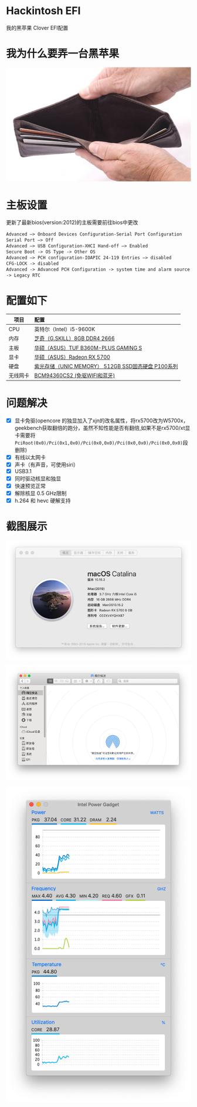 # Hackintosh EFI
我的黑苹果 Clover EFI配置

# 我为什么要弄一台黑苹果
![](screenshots/no_money.png)

# 主板设置
更新了最新bios(version:2012)的主板需要前往bios中更改
```
Advanced —> Onboard Devices Configuration-Serial Port Configuration Serial Port —> Off
Advanced —> USB Configuration-XHCI Hand-off —> Enabled
Secure Boot -> OS Type -> Other OS
Advanced —> PCH configuration-IOAPIC 24-119 Entries —> disabled
CFG-LOCK -> disabled
Advanced -> Advanced PCH Configuration -> system time and alarm source -> Legacy RTC
```

# 配置如下

| 项目        | 配置   |
| --------   | :-----  |
| CPU        | 英特尔（Intel）i5-9600K | 
| 内存        |   [芝奇（G.SKILL）8GB DDR4 2666](https://item.jd.com/7063936.html)                           |
| 主板        |   [华硕（ASUS）TUF B360M-PLUS GAMING S](https://item.jd.com/8074512.html)                    | 
| 显卡        |   [华硕（ASUS）Radeon RX 5700](https://item.jd.com/100003842991.html)                        | 
| 硬盘        |   [紫光存储（UNIC MEMORY） 512GB SSD固态硬盘 P100系列](https://item.jd.com/100003031751.html)   | 
|无线网卡      |   [BCM94360CS2 (免驱WIFI和蓝牙)](https://item.taobao.com/item.htm?spm=a1z09.2.0.0.16d52e8dhvtHEC&id=611287782442&_u=c1k395q4d696)|

# 问题解决

- [x] 显卡免驱(opencore 的独显加入了xjn的改名属性，将rx5700改为W5700x，geekbench获取翻倍的跑分，虽然不知性能是否有翻倍,如果不是rx5700/xt显卡需要将`PciRoot(0x0)/Pci(0x1,0x0)/Pci(0x0,0x0)/Pci(0x0,0x0)/Pci(0x0,0x0)`段删除)
- [x] 有线以太网卡
- [x] 声卡（有声音，可使用siri）
- [x] USB3.1
- [x] 同时驱动核显和独显
- [x] 快速预览正常
- [x] 解除核显 0.5 GHz限制
- [x] h.264 和 hevc 硬解支持

# 截图展示

![关于本机](screenshots/aboutme.png)

![隔空投送](screenshots/airdrop.png)

![核显硬解h265 4k hdr](screenshots/intel_graphics.png)
